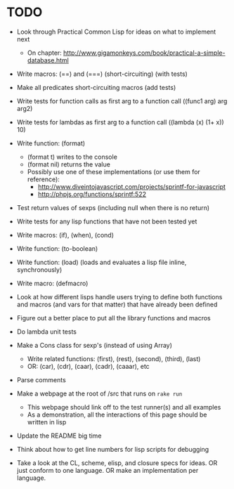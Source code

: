 # TODO

* Look through Practical Common Lisp for ideas on what to implement next
	* On chapter: http://www.gigamonkeys.com/book/practical-a-simple-database.html

* Write macros: (==) and (===) (short-circuiting) (with tests)
* Make all predicates short-circuiting macros (add tests)
* Write tests for function calls as first arg to a function call ((func1 arg) arg arg2)
* Write tests for lambdas as first arg to a function call ((lambda (x) (1+ x)) 10)
* Write function: (format)
	* (format t) writes to the console
	* (format nil) returns the value
	* Possibly use one of these implementations (or use them for reference):
		* http://www.diveintojavascript.com/projects/sprintf-for-javascript
		* http://phpjs.org/functions/sprintf:522
* Test return values of sexps (including null when there is no return)
* Write tests for any lisp functions that have not been tested yet
* Write macros: (if), (when), (cond)
* Write function: (to-boolean)
* Write function: (load) (loads and evaluates a lisp file inline, synchronously)
* Write macro: (defmacro)
* Look at how different lisps handle users trying to define both functions and macros (and vars for that matter) that have already been defined
* Figure out a better place to put all the library functions and macros
* Do lambda unit tests
* Make a Cons class for sexp's (instead of using Array)
	* Write related functions: (first), (rest), (second), (third), (last)
	* OR: (car), (cdr), (caar), (cadr), (caaar), etc
* Parse comments
* Make a webpage at the root of /src that runs on `rake run`
	* This webpage should link off to the test runner(s) and all examples
	* As a demonstration, all the interactions of this page should be written in lisp
* Update the README big time
* Think about how to get line numbers for lisp scripts for debugging
* Take a look at the CL, scheme, elisp, and closure specs for ideas. OR just conform to one language. OR make an implementation per language.
